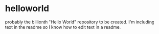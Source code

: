 # helloworld
probably the billionth "Hello World" repository to be created.
I'm including text in the readme so I know how to edit text in a readme.
